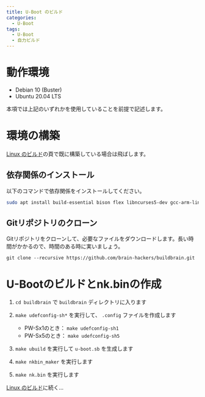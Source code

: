 ```yaml
---
title: U-Boot のビルド
categories:
  - U-Boot
tags:
  - U-Boot
  - 自力ビルド
---
```



# 動作環境
- Debian 10 (Buster)
- Ubuntu 20.04 LTS

本項では上記のいずれかを使用していることを前提で記述します。


# 環境の構築
[Linux のビルド](/linux/linux-build/)の頁で既に構築している場合は飛ばします。


## 依存関係のインストール
以下のコマンドで依存関係をインストールしてください。

```sh
sudo apt install build-essential bison flex libncurses5-dev gcc-arm-linux-gnueabi debootstrap qemu-user-static
```


## Gitリポジトリのクローン
Gitリポジトリをクローンして、必要なファイルをダウンロードします。長い時間がかかるので、時間のある時に実いましょう。

```
git clone --recursive https://github.com/brain-hackers/buildbrain.git
```


# U-Bootのビルドとnk.binの作成
1. `cd buildbrain` で `buildbrain` ディレクトリに入ります

2. `make udefconfig-sh*` を実行して、 `.config` ファイルを作成します

   - PW-Sx1のとき： `make udefconfig-sh1`
   - PW-Sx5のとき： `make udefconfig-sh5`

3. `make ubuild` を実行して `u-boot.sb` を生成します

4. `make nkbin_maker` を実行します

5. `make nk.bin` を実行します


[Linux のビルド](/linux/linux-build/)に続く…
